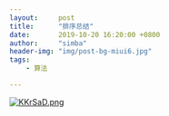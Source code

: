 ```yaml
---
layout:     post
title:      "排序总结"
date:       2019-10-20 16:20:00 +0800
author:     "simba"
header-img: "img/post-bg-miui6.jpg"
tags:
    - 算法

---
```


[![KKrSaD.png](https://s2.ax1x.com/2019/10/20/KKrSaD.png)](https://imgchr.com/i/KKrSaD)